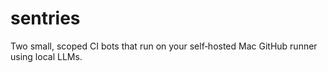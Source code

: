 # sentries
Two small, scoped CI bots that run on your self‑hosted Mac GitHub runner using local LLMs.
